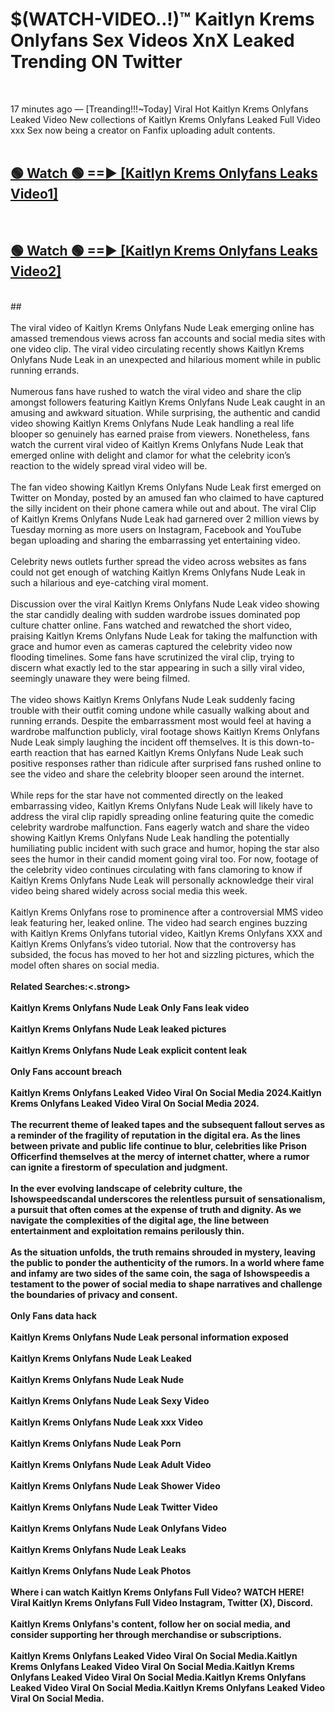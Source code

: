 # $(WATCH-VIDEO..!)™ Kaitlyn Krems Onlyfans Sex Videos XnX Leaked Trending ON Twitter<br>
<br>

17 minutes ago — [Treanding!!!~Today] Viral Hot Kaitlyn Krems Onlyfans Leaked Video New collections of Kaitlyn Krems Onlyfans Leaked Full Video xxx Sex now being a creator on Fanfix uploading adult contents.
<br>
 <br>

##  <a href="https://best2vid.blogspot.com?title=Kaitlyn_Krems_Onlyfans">🟢 Watch 🟢 ==► [Kaitlyn Krems Onlyfans Leaks Video1]</a><br>
  <br>

##  <a href="https://best2vid.blogspot.com?title=Kaitlyn_Krems_Onlyfans">🟢 Watch 🟢 ==► [Kaitlyn Krems Onlyfans Leaks Video2]</a><br>
  <br>
  ##
  <br>
  <br>
The viral video of Kaitlyn Krems Onlyfans Nude Leak emerging online has amassed tremendous views across fan accounts and social media sites with one video clip. The viral video circulating recently shows Kaitlyn Krems Onlyfans Nude Leak in an unexpected and hilarious moment while in public running errands.
<br><br>
Numerous fans have rushed to watch the viral video and share the clip amongst followers featuring Kaitlyn Krems Onlyfans Nude Leak caught in an amusing and awkward situation. While surprising, the authentic and candid video showing Kaitlyn Krems Onlyfans Nude Leak handling a real life blooper so genuinely has earned praise from viewers. Nonetheless, fans watch the current viral video of Kaitlyn Krems Onlyfans Nude Leak that emerged online with delight and clamor for what the celebrity icon’s reaction to the widely spread viral video will be.
<br><br>
The fan video showing Kaitlyn Krems Onlyfans Nude Leak first emerged on Twitter on Monday, posted by an amused fan who claimed to have captured the silly incident on their phone camera while out and about. The viral Clip of Kaitlyn Krems Onlyfans Nude Leak had garnered over 2 million views by Tuesday morning as more users on Instagram, Facebook and YouTube began uploading and sharing the embarrassing yet entertaining video.
<br><br>
Celebrity news outlets further spread the video across websites as fans could not get enough of watching Kaitlyn Krems Onlyfans Nude Leak in such a hilarious and eye-catching viral moment.
<br><br>
Discussion over the viral Kaitlyn Krems Onlyfans Nude Leak video showing the star candidly dealing with sudden wardrobe issues dominated pop culture chatter online. Fans watched and rewatched the short video, praising Kaitlyn Krems Onlyfans Nude Leak for taking the malfunction with grace and humor even as cameras captured the celebrity video now flooding timelines. Some fans have scrutinized the viral clip, trying to discern what exactly led to the star appearing in such a silly viral video, seemingly unaware they were being filmed.
<br><br>
The video shows Kaitlyn Krems Onlyfans Nude Leak suddenly facing trouble with their outfit coming undone while casually walking about and running errands. Despite the embarrassment most would feel at having a wardrobe malfunction publicly, viral footage shows Kaitlyn Krems Onlyfans Nude Leak simply laughing the incident off themselves. It is this down-to-earth reaction that has earned Kaitlyn Krems Onlyfans Nude Leak such positive responses rather than ridicule after surprised fans rushed online to see the video and share the celebrity blooper seen around the internet.
<br><br>
While reps for the star have not commented directly on the leaked embarrassing video, Kaitlyn Krems Onlyfans Nude Leak will likely have to address the viral clip rapidly spreading online featuring quite the comedic celebrity wardrobe malfunction. Fans eagerly watch and share the video showing Kaitlyn Krems Onlyfans Nude Leak handling the potentially humiliating public incident with such grace and humor, hoping the star also sees the humor in their candid moment going viral too. For now, footage of the celebrity video continues circulating with fans clamoring to know if Kaitlyn Krems Onlyfans Nude Leak will personally acknowledge their viral video being shared widely across social media this week.
<br><br>
Kaitlyn Krems Onlyfans rose to prominence after a controversial MMS video leak featuring her, leaked online. The video had search engines buzzing with Kaitlyn Krems Onlyfans tutorial video, Kaitlyn Krems Onlyfans XXX and Kaitlyn Krems Onlyfans’s video tutorial. Now that the controversy has subsided, the focus has moved to her hot and sizzling pictures, which the model often shares on social media.
<br><br>
<strong>Related Searches:<.strong>
<br><br>
Kaitlyn Krems Onlyfans Nude Leak Only Fans leak video
<br><br>
Kaitlyn Krems Onlyfans Nude Leak leaked pictures
<br><br>
Kaitlyn Krems Onlyfans Nude Leak explicit content leak
<br><br>
Only Fans account breach
<br><br>
Kaitlyn Krems Onlyfans Leaked Video Viral On Social Media 2024.Kaitlyn Krems Onlyfans Leaked Video Viral On Social Media 2024.
<br><br>
The recurrent theme of leaked tapes and the subsequent fallout serves as a reminder of the fragility of reputation in the digital era. As the lines between private and public life continue to blur, celebrities like Prison Officerfind themselves at the mercy of internet chatter, where a rumor can ignite a firestorm of speculation and judgment.
<br><br>
In the ever evolving landscape of celebrity culture, the Ishowspeedscandal underscores the relentless pursuit of sensationalism, a pursuit that often comes at the expense of truth and dignity. As we navigate the complexities of the digital age, the line between entertainment and exploitation remains perilously thin.
<br><br>
As the situation unfolds, the truth remains shrouded in mystery, leaving the public to ponder the authenticity of the rumors. In a world where fame and infamy are two sides of the same coin, the saga of Ishowspeedis a testament to the power of social media to shape narratives and challenge the boundaries of privacy and consent.
<br><br>
Only Fans data hack
<br><br>
Kaitlyn Krems Onlyfans Nude Leak personal information exposed
<br><br>
Kaitlyn Krems Onlyfans Nude Leak Leaked
<br><br>
Kaitlyn Krems Onlyfans Nude Leak Nude
<br><br>
Kaitlyn Krems Onlyfans Nude Leak Sexy Video
<br><br>
Kaitlyn Krems Onlyfans Nude Leak xxx Video
<br><br>
Kaitlyn Krems Onlyfans Nude Leak Porn
<br><br>
Kaitlyn Krems Onlyfans Nude Leak Adult Video
<br><br>
Kaitlyn Krems Onlyfans Nude Leak Shower Video
<br><br>
Kaitlyn Krems Onlyfans Nude Leak Twitter Video
<br><br>
Kaitlyn Krems Onlyfans Nude Leak Onlyfans Video
<br><br>
Kaitlyn Krems Onlyfans Nude Leak Leaks
<br><br>
Kaitlyn Krems Onlyfans Nude Leak Photos
<br><br>
Where i can watch Kaitlyn Krems Onlyfans Full Video? WATCH HERE! Viral Kaitlyn Krems Onlyfans Full Video Instagram, Twitter (X), Discord.
<br><br>
Kaitlyn Krems Onlyfans's content, follow her on social media, and consider supporting her through merchandise or subscriptions.
<br><br>
Kaitlyn Krems Onlyfans Leaked Video Viral On Social Media.Kaitlyn Krems Onlyfans Leaked Video Viral On Social Media.Kaitlyn Krems Onlyfans Leaked Video Viral On Social Media.Kaitlyn Krems Onlyfans Leaked Video Viral On Social Media.Kaitlyn Krems Onlyfans Leaked Video Viral On Social Media.